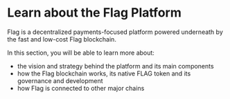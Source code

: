 # Learn about the Flag Platform

Flag is a decentralized payments-focused platform powered underneath by the fast and low-cost Flag blockchain.&#x20;

In this section, you will be able to learn more about:

* the vision and strategy behind the platform and its main components
* how the Flag blockchain works, its native FLAG token and its governance and development
* how Flag is connected to other major chains

